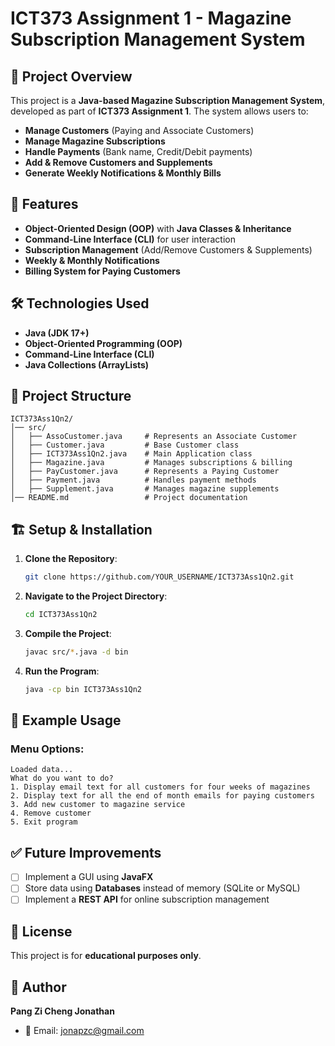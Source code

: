 # ICT373 Assignment 1 - Magazine Subscription Management System

## 📌 Project Overview
This project is a **Java-based Magazine Subscription Management System**, developed as part of **ICT373 Assignment 1**. The system allows users to:
- **Manage Customers** (Paying and Associate Customers)
- **Manage Magazine Subscriptions**
- **Handle Payments** (Bank name, Credit/Debit payments)
- **Add & Remove Customers and Supplements**
- **Generate Weekly Notifications & Monthly Bills**

## 🚀 Features
- **Object-Oriented Design (OOP)** with **Java Classes & Inheritance**
- **Command-Line Interface (CLI)** for user interaction
- **Subscription Management** (Add/Remove Customers & Supplements)
- **Weekly & Monthly Notifications**
- **Billing System for Paying Customers**

## 🛠️ Technologies Used
- **Java (JDK 17+)**
- **Object-Oriented Programming (OOP)**
- **Command-Line Interface (CLI)**
- **Java Collections (ArrayLists)**

## 📂 Project Structure
```
ICT373Ass1Qn2/
│── src/
│   ├── AssoCustomer.java     # Represents an Associate Customer
│   ├── Customer.java         # Base Customer class
│   ├── ICT373Ass1Qn2.java    # Main Application class
│   ├── Magazine.java         # Manages subscriptions & billing
│   ├── PayCustomer.java      # Represents a Paying Customer
│   ├── Payment.java          # Handles payment methods
│   ├── Supplement.java       # Manages magazine supplements
│── README.md                 # Project documentation
```

## 🏗️ Setup & Installation
1. **Clone the Repository**:
   ```sh
   git clone https://github.com/YOUR_USERNAME/ICT373Ass1Qn2.git
   ```
2. **Navigate to the Project Directory**:
   ```sh
   cd ICT373Ass1Qn2
   ```
3. **Compile the Project**:
   ```sh
   javac src/*.java -d bin
   ```
4. **Run the Program**:
   ```sh
   java -cp bin ICT373Ass1Qn2
   ```

## 📌 Example Usage
### **Menu Options**:
```
Loaded data...
What do you want to do?
1. Display email text for all customers for four weeks of magazines
2. Display text for all the end of month emails for paying customers
3. Add new customer to magazine service
4. Remove customer
5. Exit program
```

## ✅ Future Improvements
- [ ] Implement a GUI using **JavaFX**
- [ ] Store data using **Databases** instead of memory (SQLite or MySQL)
- [ ] Implement a **REST API** for online subscription management

## 📜 License
This project is for **educational purposes only**.

## 👤 Author
**Pang Zi Cheng Jonathan**
- 📧 Email: jonapzc@gmail.com

